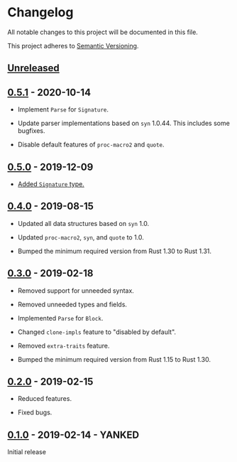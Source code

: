 # Changelog

All notable changes to this project will be documented in this file.

This project adheres to [Semantic Versioning](https://semver.org).

## [Unreleased]

## [0.5.1] - 2020-10-14

* Implement `Parse` for `Signature`.

* Update parser implementations based on `syn` 1.0.44. This includes some bugfixes.

* Disable default features of `proc-macro2` and `quote`.

## [0.5.0] - 2019-12-09

* [Added `Signature` type.][13]

[13]: https://github.com/taiki-e/syn-mid/pull/13

## [0.4.0] - 2019-08-15

* Updated all data structures based on `syn` 1.0.

* Updated `proc-macro2`, `syn`, and `quote` to 1.0.

* Bumped the minimum required version from Rust 1.30 to Rust 1.31.

## [0.3.0] - 2019-02-18

* Removed support for unneeded syntax.

* Removed unneeded types and fields.

* Implemented `Parse` for `Block`.

* Changed `clone-impls` feature to "disabled by default".

* Removed `extra-traits` feature.

* Bumped the minimum required version from Rust 1.15 to Rust 1.30.

## [0.2.0] - 2019-02-15

* Reduced features.

* Fixed bugs.

## [0.1.0] - 2019-02-14 - YANKED

Initial release

[Unreleased]: https://github.com/taiki-e/syn-mid/compare/v0.5.1...HEAD
[0.5.1]: https://github.com/taiki-e/syn-mid/compare/v0.5.0...v0.5.1
[0.5.0]: https://github.com/taiki-e/syn-mid/compare/v0.4.0...v0.5.0
[0.4.0]: https://github.com/taiki-e/syn-mid/compare/v0.3.0...v0.4.0
[0.3.0]: https://github.com/taiki-e/syn-mid/compare/v0.2.0...v0.3.0
[0.2.0]: https://github.com/taiki-e/syn-mid/compare/v0.1.0...v0.2.0
[0.1.0]: https://github.com/taiki-e/syn-mid/releases/tag/v0.1.0
